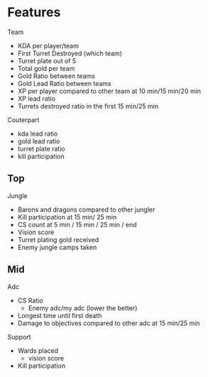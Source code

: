 # Features
Team
- KDA per player/team
- First Turret Destroyed (which team)
- Turret plate out of 5
- Total gold per team
- Gold Ratio between teams
- Gold Lead Ratio between teams
- XP per player compared to other team at 10 min/15 min/20 min
- XP lead ratio
- Turrets destroyed ratio in the first 15 min/25 min

Couterpart
- kda lead ratio
- gold lead ratio
- turret plate ratio
- kill participation

Top
- 

Jungle
- Barons and dragons compared to other jungler
- Kill participation at 15 min/ 25 min
- CS count at 5 min / 15 min / 25 min / end
- Vision score
- Turret plating gold received
- Enemy jungle camps taken

Mid
- 


Adc
- CS Ratio
    - Enemy adc/my adc (lower the better)
- Longest time until first death
- Damage to objectives compared to other adc at 15 min/25 min

Support
- Wards placed
    - vision score
- Kill participation

